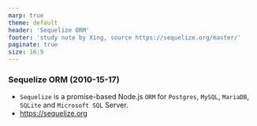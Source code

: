```yaml
---
marp: true
theme: default
header: 'Sequelize ORM'
footer: 'study note by Xing, source https://sequelize.org/master/'
paginate: true
size: 16:9
---
```


### Sequelize ORM (2010-15-17)

- `Sequelize` is a promise-based Node.js `ORM` for `Postgres`, `MySQL`, `MariaDB`, `SQLite` and `Microsoft SQL` Server.
- https://sequelize.org
